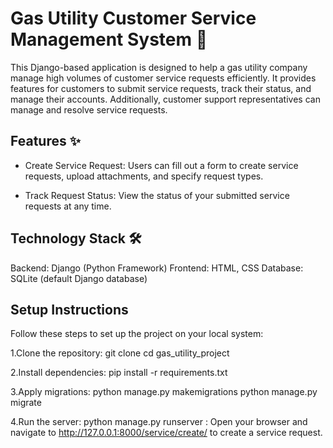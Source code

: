 # Gas Utility Customer Service Management System 🚀

This Django-based application is designed to help a gas utility company manage high volumes of customer service requests efficiently. It provides features for customers to submit service requests, track their status, and manage their accounts. Additionally, customer support representatives can manage and resolve service requests.




## Features ✨

- Create Service Request: Users can fill out a form to create service requests, upload attachments, and specify request types.

- Track Request Status: View the status of your submitted service requests at any time.

## Technology Stack 🛠️

Backend: Django (Python Framework) Frontend: HTML, CSS Database: SQLite (default Django database)



## Setup Instructions

Follow these steps to set up the project on your local system:

1.Clone the repository: git clone cd gas_utility_project

2.Install dependencies: pip install -r requirements.txt

3.Apply migrations: python manage.py makemigrations python manage.py migrate

4.Run the server: python manage.py runserver : Open your browser and navigate to http://127.0.0.1:8000/service/create/ to create a service request.




